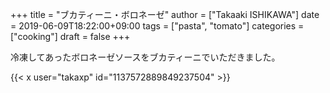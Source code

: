 +++
title = "ブカティーニ・ボロネーゼ"
author = ["Takaaki ISHIKAWA"]
date = 2019-06-09T18:22:00+09:00
tags = ["pasta", "tomato"]
categories = ["cooking"]
draft = false
+++

冷凍してあったボロネーゼソースをブカティーニでいただきました。  

{{< x user="takaxp" id="1137572889849237504" >}}

